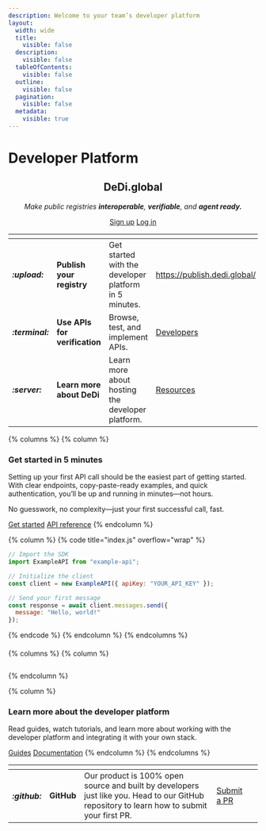 ```yaml
---
description: Welcome to your team’s developer platform
layout:
  width: wide
  title:
    visible: false
  description:
    visible: false
  tableOfContents:
    visible: false
  outline:
    visible: false
  pagination:
    visible: false
  metadata:
    visible: true
---
```


# Developer Platform

<h2 align="center"><strong>DeDi.global</strong></h2>

<p align="center"><em>Make public registries <strong>interoperable</strong>, <strong>verifiable</strong>, and <strong>agent ready.</strong></em></p>

<p align="center"><a href="http://app.gitbook.com/join" class="button primary">Sign up</a> <a href="http://app.gitbook.com/join" class="button secondary">Log in</a></p>

<table data-view="cards"><thead><tr><th></th><th></th><th></th><th data-hidden data-card-target data-type="content-ref"></th><th data-hidden data-card-cover data-type="files"></th></tr></thead><tbody><tr><td><h4><i class="fa-upload">:upload:</i></h4></td><td><strong>Publish your registry</strong></td><td>Get started with the developer platform in 5 minutes.</td><td><a href="https://publish.dedi.global/">https://publish.dedi.global/</a></td><td><a href=".gitbook/assets/no-code.jpg">no-code.jpg</a></td></tr><tr><td><h4><i class="fa-terminal">:terminal:</i></h4></td><td><strong>Use APIs for verification</strong></td><td>Browse, test, and implement APIs.</td><td><a href="https://app.gitbook.com/o/HnOTjXQgcSj3BdyUbFc9/s/QjkBz5d5v0ttiiKqSiHN/">Developers</a></td><td><a href=".gitbook/assets/api-reference.jpg">api-reference.jpg</a></td></tr><tr><td><h4><i class="fa-server">:server:</i></h4></td><td><strong>Learn more about DeDi</strong></td><td>Learn more about hosting the developer platform.</td><td><a href="https://app.gitbook.com/o/HnOTjXQgcSj3BdyUbFc9/s/FATUogq8dp9xGQbI9RSc/">Resources</a></td><td><a href=".gitbook/assets/hosted.jpg">hosted.jpg</a></td></tr></tbody></table>



{% columns %}
{% column %}
### Get started in 5 minutes

Setting up your first API call should be the easiest part of getting started. With clear endpoints, copy-paste-ready examples, and quick authentication, you’ll be up and running in minutes—not hours.

No guesswork, no complexity—just your first successful call, fast.



<a href="https://template.gitbook.com/space-product-docs" class="button primary" data-icon="rocket-launch">Get started</a> <a href="https://template.gitbook.com/space-api-reference" class="button secondary" data-icon="terminal">API reference</a>
{% endcolumn %}

{% column %}
{% code title="index.js" overflow="wrap" %}
```javascript
// Import the SDK
import ExampleAPI from "example-api";

// Initialize the client
const client = new ExampleAPI({ apiKey: "YOUR_API_KEY" });

// Send your first message
const response = await client.messages.send({
  message: "Hello, world!"
});

```
{% endcode %}
{% endcolumn %}
{% endcolumns %}

####

{% columns %}
{% column %}
<figure><img src="https://gitbookio.github.io/onboarding-template-images/placeholder.png" alt=""><figcaption></figcaption></figure>
{% endcolumn %}

{% column %}
### Learn more about the developer platform



Read guides, watch tutorials, and learn more about working with the developer platform and integrating it with your own stack.



<a href="https://template.gitbook.com/space-help-center" class="button primary" data-icon="book-open">Guides</a> <a href="https://template.gitbook.com/space-product-docs" class="button secondary" data-icon="book">Documentation</a>
{% endcolumn %}
{% endcolumns %}

<table data-card-size="large" data-view="cards"><thead><tr><th></th><th></th><th></th><th></th><th data-hidden data-card-cover data-type="files"></th></tr></thead><tbody><tr><td><h4><i class="fa-github">:github:</i></h4></td><td><strong>GitHub</strong></td><td>Our product is 100% open source and built by developers just like you. Head to our GitHub repository to learn how to submit your first PR.</td><td><a href="https://www.gitbook.com/" class="button secondary">Submit a PR</a></td><td></td></tr></tbody></table>
